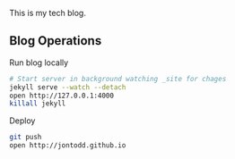 This is my tech blog.

## Blog Operations

Run blog locally

~~~ bash
# Start server in background watching _site for chages
jekyll serve --watch --detach 
open http://127.0.0.1:4000
killall jekyll
~~~

Deploy

~~~ bash
git push
open http://jontodd.github.io
~~~
